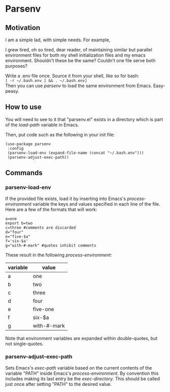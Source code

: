 # Parsenv #

## Motivation ##

I am a simple lad, with simple needs.  For example, 

I grew tired, oh so tired, dear reader, of maintaining similar but parallel environment files for both my shell initialization files and my emacs environment.  Shouldn't these be the same?  Couldn't one file serve both purposes?

Write a .env file once.  Source it from your shell, like so for bash:  
`[ -r ~/.bash.env ] && . ~/.bash.env]`  
Then you can use *parsenv* to load the same environment from Emacs.  Easy-peasy.

## How to use ##

You will need to see to it that "parsenv.el" exists in a directory which is part of the *load-path* variable in Emacs.

Then, put code such as the following in your init file:  

    (use-package parsenv  
     :config  
     (parsenv-load-env (expand-file-name (concat "~/.bash.env")))  
     (parsenv-adjust-exec-path))
  
## Commands ##

### parsenv-load-env ###

If the provided file exists, load it by inserting into Emacs's *process-environment* variable the keys and values specified in each line of the file.  
Here are a few of the formats that will work:  

    a=one  
    export b=two  
    c=three #comments are discarded  
    d="four"  
    e="five-$a"  
    f='six-$a'  
    g="with-#-mark" #quotes inhibit comments  

These result in the following *process-environment*:

| variable | value       |
| -------  | -----       |
| a        | one         |
| b        | two         |
| c        | three       |
| d        | four        |
| e        | five-one    |
| f        | six-$a      |
| g        | with-#-mark |

Note that environment variables are expanded within double-quotes, but not single-quotes.

### parsenv-adjust-exec-path ###

Sets Emacs's *exec-path* variable based on the current contents of the variable "PATH" inside Emacs's *process-environment*.  By convention this includes making its last entry be the *exec-directory*.  This should be called just once after setting "PATH" to the desired value.
